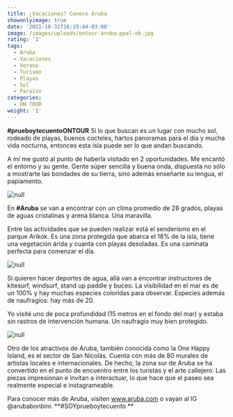 ```yaml
---
title: ¿Vacaciones? Conoce Aruba
showonlyimage: true
date: '2021-10-31T16:19:44-03:00'
image: /images/uploads/ontour-aruba-ppal-ok.jpg
rating: '1'
tags:
  - Aruba
  - Vacaciones
  - Verano
  - Turismo
  - Playas
  - Sol
  - Paraíso
categories:
  - ON TOUR
weight: '1'
---
```

**\#prueboytecuentoONTOUR** Si lo que buscan es un lugar con mucho sol, rodeado de playas, buenos cocteles, hartos panoramas para el día y mucha vida nocturna, entonces esta isla puede ser lo que andan buscando.

<!--more-->

A mí me gustó al punto de haberla visitado en 2 oportunidades. Me encantó el entorno y su gente. Gente súper sencilla y buena onda, dispuesta no sólo a mostrarte las bondades de su tierra, sino además enseñarte su lengua, el papiamento.

![null](/images/uploads/ontour-aruba-ppal-ok.jpg)

En **\#Aruba** se van a encontrar con un clima promedio de 28 grados, playas de aguas cristalinas y arena blanca. Una maravilla.

Entre las actividades que se pueden realizar está el senderismo en el parque Arikok. Es una zona protegida que abarca el 18% de la isla, tiene una vegetación árida y cuanta con playas desoladas. Es una caminata perfecta para comenzar el día. 

![null](/images/uploads/ontour-aruba-2.jpg)

Si quieren hacer deportes de agua, allá van a encontrar instructores de kitesurf, windsurf, stand up paddle y buceo. La visibilidad en el mar es de un 100% y hay muchas especies coloridas para observar. Especies además de naufragios: hay más de 20. 

Yo visité uno de poca profundidad (15 metros en el fondo del mar) y estaba sin rastros de intervención humana. Un naufragio muy bien protegido.

![null](/images/uploads/ontour-aruba-3-ok.jpg)

Otro de los atractivos de Aruba, también conocida como la One Happy Island, es el sector de San Nicolás. Cuenta con más de 80 murales de artistas locales e internacionales. De hecho, la zona sur de Aruba se ha convertido en el punto de encuentro entre los turistas y el arte callejero. Las piezas impresionan e invitan a interactuar, lo que hace que el paseo sea realmente especial e instagrameable.  

Para conocer más de Aruba, visiten www.aruba.com o vayan al IG @arubabonbini. **\#SOYprueboytecuento
**
